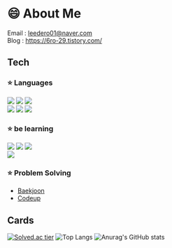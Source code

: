 <!--
**ldr0629/ldr0629** is a ✨ _special_ ✨ repository because its `README.md` (this file) appears on your GitHub profile.

Here are some ideas to get you started:

- 🔭 I’m currently working on ...
- 🌱 I’m currently learning ...
- 👯 I’m looking to collaborate on ...
- 🤔 I’m looking for help with ...
- 💬 Ask me about ...
- 📫 How to reach me: ...
- 😄 Pronouns: ...
- ⚡ Fun fact: ...
-->

# 😄 About Me

Email : leedero01@naver.com <br>
Blog : https://6ro-29.tistory.com/ <br>

## Tech

### ⭐️ Languages

<a><img src="https://img.shields.io/badge/C-A8B9CC?style=flat-square&logo=C&logoColor=white"/></a>
<a><img src="https://img.shields.io/badge/C++-00599C?style=flat-square&logo=C%2B%2B&logoColor=white"/></a>
<a><img src="https://img.shields.io/badge/Python-3776AB?style=flat-square&logo=Python&logoColor=white"/></a> <br>
<a><img src="https://img.shields.io/badge/HTML5-E34F26?style=flat-square&logo=HTML5&logoColor=white"/></a>
<a><img src="https://img.shields.io/badge/CSS3-1572B6?style=flat-square&logo=CSS3&logoColor=white"/></a>
<a><img src="https://img.shields.io/badge/JavaScript-F7DF1E?style=flat-square&logo=JavaScript&logoColor=white"/></a>


### ⭐️ be learning

<a><img src="https://img.shields.io/badge/Java-007396?style=flat-square&logo=Java&logoColor=white"/></a>
<a><img src="https://img.shields.io/badge/Spring-6DB33F?style=flat-square&logo=Spring&logoColor=white"/></a>
<a><img src="https://img.shields.io/badge/jQuery-0769AD?style=flat-square&logo=jQeury&logoColor=white"/></a> <br>
<a><img src="https://img.shields.io/badge/MySQL-4479A1?style=flat-square&logo=MySQL&logoColor=white"/></a>


### ⭐️ Problem Solving

- <a href="https://www.acmicpc.net/user/dleofh01">Baekjoon</a>
- <a href="https://www.codeup.kr/userinfo.php?user=dleofh012">Codeup</a>

## Cards

[![Solved.ac tier](http://mazassumnida.wtf/api/v2/generate_badge?boj=dleofh01)](https://solved.ac/dleofh01) 
![Top Langs](https://github-readme-stats.vercel.app/api/top-langs/?username=ldr0629&layout=compact)
![Anurag's GitHub stats](https://github-readme-stats.vercel.app/api?username=ldr0629&show_icons=true&theme=radical)
